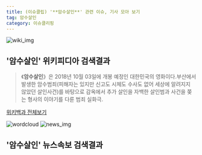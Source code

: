 ```yaml
---
title: (이슈클립) '**암수살인**' 관련 이슈, 기사 모아 보기
tag: 암수살인
category: 이슈클리핑
---
```

![wiki_img](https://user-images.githubusercontent.com/42597476/44503234-41136a80-a6d0-11e8-9071-6fc6418eafe4.png)
## **'**암수살인**'** 위키피디아 검색결과
>《**암수살인**》은 2018년 10월 03일에 개봉 예정인 대한민국의 영화이다.부산에서 발생한 암수범죄(피해자는 있지만 신고도 시체도 수사도 없어 세상에 알려지지 않았던 살인사건)를 바탕으로 감옥에서 추가 살인을 자백한 살인범과 사건을 쫒는 형사의 이야기를 다룬 범죄 실화극.

<a href="https://ko.wikipedia.org/wiki/암수살인" target="_blank">위키백과 전체보기</a>

![wordcloud](https://s3.ap-northeast-2.amazonaws.com/lyrics101-wordcloud/2018-10-02-1538412856.png)
![news_img](https://user-images.githubusercontent.com/42597476/44507050-1206f400-a6e4-11e8-8d98-7ffbfebb353f.png)
## **'**암수살인**'** 뉴스속보 검색결과

